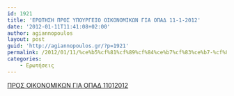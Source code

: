```yaml
---
id: 1921
title: 'ΕΡΩΤΗΣΗ ΠΡΟΣ ΥΠΟΥΡΓΕΙΟ ΟΙΚΟΝΟΜΙΚΩΝ ΓΙΑ ΟΠΑΔ 11-1-2012'
date: '2012-01-11T11:41:08+02:00'
author: agiannopoulos
layout: post
guid: 'http://agiannopoulos.gr/?p=1921'
permalink: /2012/01/11/%ce%b5%cf%81%cf%89%cf%84%ce%b7%cf%83%ce%b7-%cf%80%cf%81%ce%bf%cf%83-%cf%85%cf%80%ce%bf%cf%85%cf%81%ce%b3%ce%b5%ce%b9%ce%bf-%ce%bf%ce%b9%ce%ba%ce%bf%ce%bd%ce%bf%ce%bc%ce%b9%ce%ba%cf%89%ce%bd-%ce%b3-2/
categories:
    - Ερωτήσεις
---
```


[ΠΡΟΣ ΟΙΚΟΝΟΜΙΚΩΝ ΓΙΑ ΟΠΑΔ 11012012](/wp-content/uploads/2012/04/cf80cf81cebfcf83-cebfceb9cebacebfcebdcebfcebcceb9cebacf89cebd-ceb3ceb9ceb1-cebfcf80ceb1ceb4-11012012.doc)